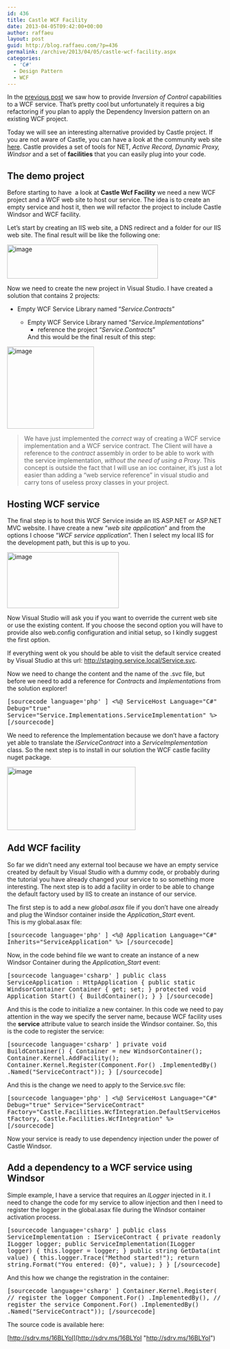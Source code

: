 ```yaml
---
id: 436
title: Castle WCF Facility
date: 2013-04-05T09:42:00+00:00
author: raffaeu
layout: post
guid: http://blog.raffaeu.com/?p=436
permalink: /archive/2013/04/05/castle-wcf-facility.aspx
categories:
  - 'C#'
  - Design Pattern
  - WCF
---
```

In the <a href="http://blog.raffaeu.com/archive/2013/01/31/wcf-and-dependency-inversion-using-castle-windsor.aspx" target="_blank">previous post</a> we saw how to provide _Inversion of Control_ capabilities to a WCF service. That’s pretty cool but unfortunately it requires a big refactoring if you plan to apply the Dependency Inversion pattern on an existing WCF project. 

Today we will see an interesting alternative provided by Castle project. If you are not aware of Castle, you can have a look at the community web site <a href="http://www.castleproject.org/" target="_blank">here</a>. Castle provides a set of tools for NET, _Active Record, Dynamic Proxy, Windsor_ and a set of **facilities** that you can easily plug into your code.

## The demo project

Before starting to have&nbsp; a look at **Castle Wcf Facility** we need a new WCF project and a WCF web site to host our service. The idea is to create an empty service and host it, then we will refactor the project to include Castle Windsor and WCF facility.

Let’s start by creating an IIS web site, a DNS redirect and a folder for our IIS web site. The final result will be like the following one:

[<img title="image" style="border-left-width: 0px; border-right-width: 0px; background-image: none; border-bottom-width: 0px; padding-top: 0px; padding-left: 0px; display: inline; padding-right: 0px; border-top-width: 0px" border="0" alt="image" src="http://blog.raffaeu.com/wp-content/uploads/2013/04/image_thumb.png" width="351" height="79" />](http://blog.raffaeu.com/wp-content/uploads/2013/04/image.png)

Now we need to create the new project in Visual Studio. I have created a solution that contains 2 projects:

  * Empty WCF Service Library named “_Service.Contracts_” 
      * Empty WCF Service Library named “_Service.Implementations_” 
          * reference the project “_Service.Contracts_”</ul> 
    And this would be the final result of this step:
    
    [<img title="image" style="border-left-width: 0px; border-right-width: 0px; background-image: none; border-bottom-width: 0px; padding-top: 0px; padding-left: 0px; display: inline; padding-right: 0px; border-top-width: 0px" border="0" alt="image" src="http://blog.raffaeu.com/wp-content/uploads/2013/04/image_thumb1.png" width="202" height="191" />](http://blog.raffaeu.com/wp-content/uploads/2013/04/image1.png)
    
    > We have just implemented the _correct_ way of creating a WCF service implementation and a WCF service contract. The Client will have a reference to the _contract_ assembly in order to be able to work with the service implementation, _without the need of using a Proxy_. This concept is outside the fact that I will use an ioc container, it’s just a lot easier than adding a “web service reference” in visual studio and carry tons of useless proxy classes in your project.
    
    ## Hosting WCF service
    
    The final step is to host this WCF Service inside an IIS ASP.NET or ASP.NET MVC website. I have create a new “_web site application_” and from the options I choose “_WCF service application_”. Then I select my local IIS for the development path, but this is up to you.
    
    [<img title="image" style="border-left-width: 0px; border-right-width: 0px; background-image: none; border-bottom-width: 0px; padding-top: 0px; padding-left: 0px; display: inline; padding-right: 0px; border-top-width: 0px" border="0" alt="image" src="http://blog.raffaeu.com/wp-content/uploads/2013/04/image_thumb2.png" width="260" height="130" />](http://blog.raffaeu.com/wp-content/uploads/2013/04/image2.png)
    
    Now Visual Studio will ask you if you want to override the current web site or use the existing content. If you choose the second option you will have to provide also web.config configuration and initial setup, so I kindly suggest the first option.
    
    If everything went ok you should be able to visit the default service created by Visual Studio at this url: <http://staging.service.local/Service.svc>. 
    
    Now we need to change the content and the name of the .svc file, but before we need to add a reference for _Contracts_ and _Implementations_ from the solution explorer!
    
    <div id="scid:C89E2BDB-ADD3-4f7a-9810-1B7EACF446C1:be9b3b93-539f-401d-9877-0a7df1c02419" class="wlWriterEditableSmartContent" style="float: none; padding-bottom: 0px; padding-top: 0px; padding-left: 0px; margin: 0px; display: inline; padding-right: 0px">
      <pre style=white-space:normal> [sourcecode language='php' ] <%@ ServiceHost Language="C#" Debug="true" Service="Service.Implementations.ServiceImplementation" %> [/sourcecode] </pre>
    </div>
    
    We need to reference the Implementation because we don’t have a factory yet able to translate the _IServiceContract_ into a _ServiceImplementation_ class. So the next step is to install in our solution the WCF castle facility nuget package.
    
    [<img title="image" style="border-left-width: 0px; border-right-width: 0px; background-image: none; border-bottom-width: 0px; padding-top: 0px; padding-left: 0px; display: inline; padding-right: 0px; border-top-width: 0px" border="0" alt="image" src="http://blog.raffaeu.com/wp-content/uploads/2013/04/image_thumb3.png" width="299" height="147" />](http://blog.raffaeu.com/wp-content/uploads/2013/04/image3.png)
    
    ## Add WCF facility
    
    So far we didn’t need any external tool because we have an empty service created by default by Visual Studio with a dummy code, or probably during the tutorial you have already changed your service to so something more interesting. The next step is to add a facility in order to be able to change the default factory used by IIS to create an instance of our service. 
    
    The first step is to add a new _global.asax_ file if you don’t have one already and plug the Windsor container inside the _Application_Start_ event.  
    This is my global.asax file:
    
    <div id="scid:C89E2BDB-ADD3-4f7a-9810-1B7EACF446C1:5a1d79c1-5588-446a-a279-52d2a994f8ca" class="wlWriterEditableSmartContent" style="float: none; padding-bottom: 0px; padding-top: 0px; padding-left: 0px; margin: 0px; display: inline; padding-right: 0px">
      <pre style=white-space:normal> [sourcecode language='php' ] <%@ Application Language="C#" Inherits="ServiceApplication" %> [/sourcecode] </pre>
    </div>
    
    Now, in the code behind file we want to create an instance of a new Windsor Container during the _Application_Start_ event:
    
    <div id="scid:C89E2BDB-ADD3-4f7a-9810-1B7EACF446C1:306dfa3b-7490-4833-84b9-cb1d1cd3e4ce" class="wlWriterEditableSmartContent" style="float: none; padding-bottom: 0px; padding-top: 0px; padding-left: 0px; margin: 0px; display: inline; padding-right: 0px">
      <pre style=white-space:normal> [sourcecode language='csharp' ] public class ServiceApplication : HttpApplication { public static WindsorContainer Container { get; set; } protected void Application_Start() { BuildContainer(); } } [/sourcecode] </pre>
    </div>
    
    And this is the code to initialize a new container. In this code we need to pay attention in the way we specify the server name, because WCF facility uses the **service** attribute value to search inside the Windsor container. So, this is the code to register the service:
    
    <div id="scid:C89E2BDB-ADD3-4f7a-9810-1B7EACF446C1:7aad7b42-9271-44c1-862e-89319a0b0d39" class="wlWriterEditableSmartContent" style="float: none; padding-bottom: 0px; padding-top: 0px; padding-left: 0px; margin: 0px; display: inline; padding-right: 0px">
      <pre style=white-space:normal> [sourcecode language='csharp' ] private void BuildContainer() { Container = new WindsorContainer(); Container.Kernel.AddFacility<WcfFacility>(); Container.Kernel.Register(Component.For<IServiceContract>() .ImplementedBy<ServiceImplementation>() .Named("ServiceContract")); } [/sourcecode] </pre>
    </div>
    
    And this is the change we need to apply to the Service.svc file:
    
    <div id="scid:C89E2BDB-ADD3-4f7a-9810-1B7EACF446C1:33b6f515-f186-4ff8-a116-eee814580900" class="wlWriterEditableSmartContent" style="float: none; padding-bottom: 0px; padding-top: 0px; padding-left: 0px; margin: 0px; display: inline; padding-right: 0px">
      <pre style=white-space:normal> [sourcecode language='php' ] <%@ ServiceHost Language="C#" Debug="true" Service="ServiceContract" Factory="Castle.Facilities.WcfIntegration.DefaultServiceHostFactory, Castle.Facilities.WcfIntegration" %> [/sourcecode] </pre>
    </div>
    
    Now your service is ready to use dependency injection under the power of Castle Windsor. 
    
    ## Add a dependency to a WCF service using Windsor
    
    Simple example, I have a service that requires an _ILogger_ injected in it. I need to change the code for my service to allow injection and then I need to register the logger in the global.asax file during the Windsor container activation process.
    
    <div id="scid:C89E2BDB-ADD3-4f7a-9810-1B7EACF446C1:77bf6284-8f3b-4ff0-aca9-9a92f6b07862" class="wlWriterEditableSmartContent" style="float: none; padding-bottom: 0px; padding-top: 0px; padding-left: 0px; margin: 0px; display: inline; padding-right: 0px">
      <pre style=white-space:normal> [sourcecode language='csharp' ] public class ServiceImplementation : IServiceContract { private readonly ILogger logger; public ServiceImplementation(ILogger logger) { this.logger = logger; } public string GetData(int value) { this.logger.Trace("Method started!"); return string.Format("You entered: {0}", value); } } [/sourcecode] </pre>
    </div>
    
    And this how we change the registration in the container:
    
    <div id="scid:C89E2BDB-ADD3-4f7a-9810-1B7EACF446C1:eddf5f67-d1a0-43d1-bd54-c507e317f8ad" class="wlWriterEditableSmartContent" style="float: none; padding-bottom: 0px; padding-top: 0px; padding-left: 0px; margin: 0px; display: inline; padding-right: 0px">
      <pre style=white-space:normal> [sourcecode language='csharp' ] Container.Kernel.Register( // register the logger Component.For<ILogger>() .ImplementedBy<TraceLogger>(), // register the service Component.For<IServiceContract>() .ImplementedBy<ServiceImplementation>() .Named("ServiceContract")); [/sourcecode] </pre>
    </div>
    
    The source code is available here: 
    
    [http://sdrv.ms/16BLYoI](http://sdrv.ms/16BLYoI "http://sdrv.ms/16BLYoI")